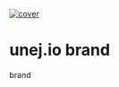 [![cover]][site]

# unej.io brand

brand

[cover]: https://raw.githubusercontent.com/unej-io/brand/main/public/Cover.png?sanitize=true
[site]: https://unej-io.netlify.app
[app]: https://app-unej-io.netlify.app
